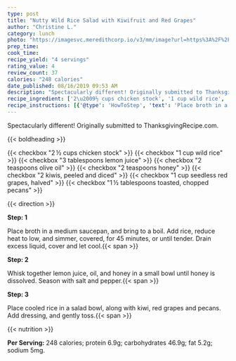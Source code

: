 ```yaml
---
type: post
title: "Nutty Wild Rice Salad with Kiwifruit and Red Grapes"
author: "Christine L."
category: lunch
photo: "https://imagesvc.meredithcorp.io/v3/mm/image?url=https%3A%2F%2Fimages.media-allrecipes.com%2Fuserphotos%2F863637.jpg"
prep_time: 
cook_time: 
recipe_yield: "4 servings"
rating_value: 4
review_count: 37
calories: "248 calories"
date_published: 08/16/2019 09:53 AM
description: "Spectacularly different! Originally submitted to ThanksgivingRecipe.com."
recipe_ingredient: ['2\u2009½ cups chicken stock', '1 cup wild rice', '3 tablespoons lemon juice', '2 teaspoons olive oil', '2 teaspoons honey', '2 kiwis, peeled and diced', '1 cup seedless red grapes, halved', '1\u2009½ tablespoons toasted, chopped pecans']
recipe_instructions: [{'@type': 'HowToStep', 'text': 'Place broth in a medium saucepan, and bring to a boil. Add rice, reduce heat to low, and simmer, covered, for 45 minutes, or until  tender. Drain excess liquid, cover and let cool.\n'}, {'@type': 'HowToStep', 'text': 'Whisk together lemon juice, oil, and honey in a small bowl until honey is dissolved. Season with salt and pepper.\n'}, {'@type': 'HowToStep', 'text': 'Place cooled rice in a salad bowl, along with kiwi, red grapes and pecans. Add dressing, and gently toss.\n'}]
---
```


Spectacularly different! Originally submitted to ThanksgivingRecipe.com. 

{{< boldheading >}}

{{< checkbox "2 ½ cups chicken stock" >}}
{{< checkbox "1 cup wild rice" >}}
{{< checkbox "3 tablespoons lemon juice" >}}
{{< checkbox "2 teaspoons olive oil" >}}
{{< checkbox "2 teaspoons honey" >}}
{{< checkbox "2  kiwis, peeled and diced" >}}
{{< checkbox "1 cup seedless red grapes, halved" >}}
{{< checkbox "1 ½ tablespoons toasted, chopped pecans" >}}


{{< direction >}}

**Step: 1**

Place broth in a medium saucepan, and bring to a boil. Add rice, reduce heat to low, and simmer, covered, for 45 minutes, or until  tender. Drain excess liquid, cover and let cool.{{< span >}}

**Step: 2**

Whisk together lemon juice, oil, and honey in a small bowl until honey is dissolved. Season with salt and pepper.{{< span >}}

**Step: 3**

Place cooled rice in a salad bowl, along with kiwi, red grapes and pecans. Add dressing, and gently toss.{{< span >}}

{{< nutrition >}}

**Per Serving:** 248 calories; protein 6.9g; carbohydrates 46.9g; fat 5.2g; sodium 5mg.